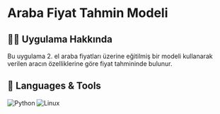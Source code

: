 # Araba Fiyat Tahmin Modeli


## 👨‍💻 Uygulama Hakkında
Bu uygulama 2. el araba fiyatları üzerine eğitilmiş bir modeli kullanarak verilen aracın özelliklerine göre fiyat tahmininde bulunur.


## 🧰 Languages & Tools

![Python](https://img.shields.io/badge/Python-3670A0?style=for-the-badge&logo=python&logoColor=white)
![Linux](https://img.shields.io/badge/Linux-FCC624?style=for-the-badge&logo=linux&logoColor=black)
